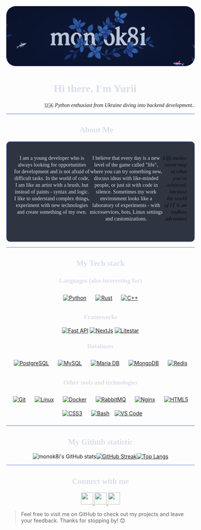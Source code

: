 <img src="assets/banner.jpg" style="border-radius: 25px"/>


<h1 align="center"><span style="color: #d8dee9; font-family: 'Geist Mono'"> Hi there, I'm Yurii 👋 </span></h1>
<p align="right">
  <span style="font-family: 'Geist Mono'"> 🇺🇦 <i> Python enthusiast from Ukraine diving into backend development.. </i> </span>
</p>

<hr style="background-color: #5b7abf; width: 100%;"/>


<h2 align="center"><span style="color: #d8dee9; font-family: 'Geist Mono';"> About Me 🦋 </span></h2>
<div align="center" style="justify-content: center; display: flex; margin: 0px auto; border: 1px solid #5b7abf; padding: 20px; background-color: #2e3440; border-radius: 10px; max-width: 800px;">
  <p align="center">
    <span style="color: #d8dee9; font-family: 'Geist Mono';">
    I am a young developer who is always looking for opportunities for development and is not afraid of difficult tasks. In the world of code, I am like an artist with a brush, but instead of paints - syntax and logic.
    I like to understand complex things, experiment with new technologies and create something of my own.
    </span>
  </p>

  <p align="center">
    <span style="color: #d8dee9; font-family: 'Geist Mono';">
    I believe that every day is a new level of the game called "life", where you can try something new, discuss ideas with like-minded people, or just sit with code in silence.
    Sometimes my work environment looks like a laboratory of experiments - with microservices, bots, Linux settings and customizations.
    </span>
  </p>

  <p align="right">
    <span style="font-family: 'Geist Mono'; font-weight: bold;"><i> Life motto: never stop at what you've achieved, because the world of IT is an endless adventure 🦋 </i> </span>
  </p>
</div>

<hr style="background-color: #5b7abf; width: 100%;"/>

<h2 align="center"><span style="color: #d8dee9; font-family: 'Geist Mono';"> My Tech stack </span></h2>

<div align="center">
  <h3 align="center"><span style="color: #d8dee9; font-family: 'Geist Mono';"> Languages (also interesting for) </span></h3>
  <a href="https://www.python.org/" target="_blank"><img style="margin: 10px" src="https://profilinator.rishav.dev/skills-assets/python-original.svg" alt="Python" height="50" /></a>  
  <a href="https://www.rust-lang.org/" target="_blank"><img style="margin: 10px" src="https://profilinator.rishav.dev/skills-assets/rust-plain.svg" alt="Rust" height="50" /></a>  
  <a href="https://www.cplusplus.com/" target="_blank"><img style="margin: 10px" src="https://profilinator.rishav.dev/skills-assets/cplusplus-original.svg" alt="C++" height="50" /></a> 
  
  <h3 align="center"><span style="color: #d8dee9; font-family: 'Geist Mono';"> Frameworks </span></h3>
  <a href="https://fastapi.tiangolo.com/" target="_blank"><img src="https://raw.githubusercontent.com/danielcranney/readme-generator/main/public/icons/skills/fastapi-colored.svg" height="50" alt="Fast API" /></a>
  <a href="https://nextjs.org/docs" target="_blank""><img src="https://raw.githubusercontent.com/danielcranney/readme-generator/main/public/icons/skills/nextjs-colored.svg" height="50" alt="NextJs" /></a>
  <a href="https://nextjs.org/docs" target="_blank" rel="noreferrer"><img src="https://litestar.dev/_static/logo.svg" height="50" alt="Litestar" /></a>
  
  <h3 align="center"><span style="color: #d8dee9; font-family: 'Geist Mono';"> Databases </span></h3>
  <a href="https://www.postgresql.org/" target="_blank"><img style="margin: 10px" src="https://profilinator.rishav.dev/skills-assets/postgresql-original-wordmark.svg" alt="PostgreSQL" height="50" /></a>  
  <a href="https://www.mysql.com/" target="_blank"><img style="margin: 10px" src="https://profilinator.rishav.dev/skills-assets/mysql-original-wordmark.svg" alt="MySQL" height="50" /></a>  
  <a href="https://mariadb.org/" target="_blank"><img style="margin: 10px" src="https://profilinator.rishav.dev/skills-assets/mariadb.png" alt="Maria DB" height="50" /></a>  
  <a href="https://www.mongodb.com/" target="_blank"><img style="margin: 10px" src="https://profilinator.rishav.dev/skills-assets/mongodb-original-wordmark.svg" alt="MongoDB" height="50" /></a>  
  <a href="https://redis.io/" target="_blank"><img style="margin: 10px" src="https://profilinator.rishav.dev/skills-assets/redis-original-wordmark.svg" alt="Redis" height="50" /></a>  
  
  <h3 align="center"><span style="color: #d8dee9; font-family: 'Geist Mono';"> Other tools and technologies </span></h3>
  <a href="https://github.com/" target="_blank"><img style="margin: 10px" src="https://profilinator.rishav.dev/skills-assets/git-scm-icon.svg" alt="Git" height="50" /></a>  
  <a href="https://www.linux.org/" target="_blank"><img style="margin: 10px" src="https://profilinator.rishav.dev/skills-assets/linux-original.svg" alt="Linux" height="50" /></a>  
  <a href="https://www.docker.com/" target="_blank"><img style="margin: 10px" src="https://profilinator.rishav.dev/skills-assets/docker-original-wordmark.svg" alt="Docker" height="50" /></a>  
  <a href="https://www.rabbitmq.com/" target="_blank"><img style="margin: 10px" src="https://profilinator.rishav.dev/skills-assets/rabbitmq-icon.svg" alt="RabbitMQ" height="50" /></a>  
  <a href="https://www.nginx.com/" target="_blank"><img style="margin: 10px" src="https://profilinator.rishav.dev/skills-assets/nginx-original.svg" alt="Nginx" height="50" /></a>  
  <a href="https://en.wikipedia.org/wiki/HTML5" target="_blank"><img style="margin: 10px" src="https://profilinator.rishav.dev/skills-assets/html5-original-wordmark.svg" alt="HTML5" height="50" /></a>  
  <a href="https://www.w3schools.com/css/" target="_blank"><img style="margin: 10px" src="https://profilinator.rishav.dev/skills-assets/css3-original-wordmark.svg" alt="CSS3" height="50" /></a>  
  <a href="https://www.gnu.org/software/bash/" target="_blank"><img style="margin: 10px" src="https://profilinator.rishav.dev/skills-assets/gnu_bash-icon.svg" alt="Bash" height="50" /></a>  
  <a href="https://code.visualstudio.com/" target="_blank" rel="noreferrer"><img src="https://raw.githubusercontent.com/danielcranney/readme-generator/main/public/icons/skills/visualstudiocode.svg"  height="50" alt="VS Code" /></a>
</div>

<hr style="background-color: #5b7abf; width: 100%;"/>

<h2 align="center"><span style="color: #d8dee9; font-family: 'Geist Mono';"> My Github statistic </span></h2>
<div align="center">
  
![monok8i's GitHub stats](https://github-readme-stats.vercel.app/api?username=monok8i&show_icons=true&theme=transparent&rank_icon=github&layout=compact&border_color=b4befe)[![GitHub Streak](https://streak-stats.demolab.com?user=monok8i&theme=transparent)](https://git.io/streak-stats)[![Top Langs](https://github-readme-stats.vercel.app/api/top-langs/?username=monok8i&layout=compact&theme=transparent&size_weight=0&count_weight=1)](https://github.com/monok8i/github-readme-stats)

</div>


<hr style="background-color: #5b7abf; width: 100%;"/>

<h2 align="center"><span style="color: #d8dee9; font-family: 'Geist Mono';"> Connect with me </span></h2>

<div align="center">
  <p>
    <a href="https://www.github.com/monok8i" target="_blank" rel="noreferrer">
      <picture> 
        <source media="(prefers-color-scheme: dark)" srcset="https://raw.githubusercontent.com/danielcranney/readme-generator/main/public/icons/socials/github-dark.svg" /> 
        <source media="(prefers-color-scheme: light)" srcset="https://raw.githubusercontent.com/danielcranney/readme-generator/main/public/icons/socials/github.svg" /> 
        <img src="https://raw.githubusercontent.com/danielcranney/readme-generator/main/public/icons/socials/github.svg" width="32" height="32" /> 
      </picture> 
    </a> 
    <a href="https://www.gitlab.com/monok8i" target="_blank" rel="noreferrer"> 
      <picture> <source media="(prefers-color-scheme: dark)" srcset="undefined" /> 
        <source media="(prefers-color-scheme: light)" srcset="https://raw.githubusercontent.com/danielcranney/readme-generator/main/public/icons/socials/gitlab.svg" /> 
        <img src="https://raw.githubusercontent.com/danielcranney/readme-generator/main/public/icons/socials/gitlab.svg" width="32" height="32" /> 
      </picture> 
    </a> 
    <a href="http://www.instagram.com/monok8i" target="_blank" rel="noreferrer"> 
      <picture> 
        <source media="(prefers-color-scheme: dark)" srcset="https://raw.githubusercontent.com/danielcranney/readme-generator/main/public/icons/socials/instagram-dark.svg" /> 
        <source media="(prefers-color-scheme: light)" srcset="https://raw.githubusercontent.com/danielcranney/readme-generator/main/public/icons/socials/instagram.svg" /> 
        <img src="https://raw.githubusercontent.com/danielcranney/readme-generator/main/public/icons/socials/instagram.svg" width="32" height="32" /> 
      </picture> 
    </a>
  </p>
</div>


> Feel free to visit me on GitHub to check out my projects and leave your feedback. Thanks for stopping by! 😊
